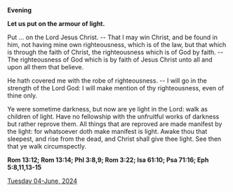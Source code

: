 **Evening**

**Let us put on the armour of light.**
 
Put ... on the Lord Jesus Christ. -- That I may win Christ, and be found in him, not having mine own righteousness, which is of the law, but that which is through the faith of Christ, the righteousness which is of God by faith. -- The righteousness of God which is by faith of Jesus Christ unto all and upon all them that believe.
 
He hath covered me with the robe of righteousness. -- I will go in the strength of the Lord God: I will make mention of thy righteousness, even of thine only.
 
Ye were sometime darkness, but now are ye light in the Lord: walk as children of light. Have no fellowship with the unfruitful works of darkness but rather reprove them. All things that are reproved are made manifest by the light: for whatsoever doth make manifest is light. Awake thou that sleepest, and rise from the dead, and Christ shall give thee light. See then that ye walk circumspectly.  

**Rom 13:12; Rom 13:14; Phl 3:8,9; Rom 3:22; Isa 61:10; Psa 71:16; Eph 5:8,11,13-15**

[Tuesday 04-June, 2024](https://t.me/daily_light)
